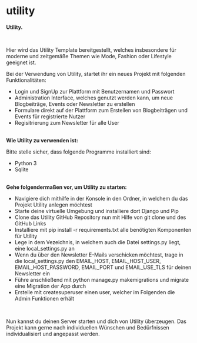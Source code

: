 # utility

<b> Utility. </b>

<br>

Hier wird das Utility Template bereitgestellt, welches insbesondere für moderne und zeitgemäße Themen wie Mode, Fashion oder Lifestyle geeignet ist.

Bei der Verwendung von Utility, startet ihr ein neues Projekt mit folgenden Funktionalitäten:
<ul>
<li> Login und SignUp zur Plattform mit Benutzernamen und Passwort </li>
<li> Administration Interface, welches genutzt werden kann, um neue Blogbeiträge, Events oder Newsletter zu erstellen </li>
<li> Formulare direkt auf der Plattform zum Erstellen von Blogbeiträgen und Events für registrierte Nutzer </li>
<li> Regisitrierung zum Newsletter für alle User </li>
</ul>

<br>
<b> Wie Utility zu verwenden ist: </b>

Bitte stelle sicher, dass folgende Programme installiert sind:
<ul>
<li> Python 3 </li>
<li> Sqlite </li>
</ul>

<br>
<b>Gehe folgendermaßen vor, um Utility zu starten:</b>
<ul>
<li> Navigiere dich mithilfe in der Konsole in den Ordner, in welchem du das Projekt Utility anlegen möchtest </li>
<li> Starte deine virtuelle Umgebung und installiere dort Django und Pip </li>
<li> Clone das Utility GitHub Repository nun mit Hilfe von git clone und des GitHub Links </li>
<li> Installiere mit pip install -r requirements.txt alle benötigten Komponenten für Utility </li>
<li> Lege in dem Vezeichnis, in welchem auch die Datei settings.py liegt, eine local_settings.py an </li>
<li> Wenn du über den Newsletter E-Mails verschicken möchtest, trage in die local_settings.py den EMAIL_HOST, EMAIL_HOST_USER, EMAIL_HOST_PASSWORD, EMAIL_PORT und EMAIL_USE_TLS für deinen Newsletter ein
<li> Führe anschließend mit python manage.py makemigrations und migrate eine Migration der App durch </li>
<li> Erstelle mit createsuperuser einen user, welcher im Folgenden die Admin Funktionen erhält </li>
</ul>

<br>

Nun kannst du deinen Server starten und dich von Utility überzeugen. Das Projekt kann gerne nach individuellen Wünschen und Bedürfnissen individualisiert und angepasst werden.
